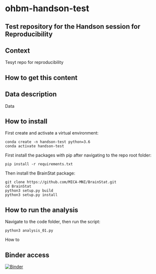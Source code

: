 # ohbm-handson-test
## Test repository for the Handson session for Reproducibility 

## Context
Tesyt repo for reproducibility

## How to get this content

## Data description
Data

## How to install 

First create and activate a virtual environment:

```
conda create -n handson-test python=3.6
conda activate handson-test 
```

First install the packages with pip after navigating to the repo root folder:

```
pip install -r requirements.txt
```

Then install the BrainStat package:

```
git clone https://github.com/MICA-MNI/BrainStat.git
cd BrainStat
python3 setup.py build
python3 setup.py install
```

## How to run the analysis

Navigate to the code folder, then run the script:

```
python3 analysis_01.py
```

How to

## Binder access
[![Binder](https://mybinder.org/badge_logo.svg)](https://mybinder.org/v2/gh/AgustinSolano/ohbm-handson-test.git/HEAD)

```
```
